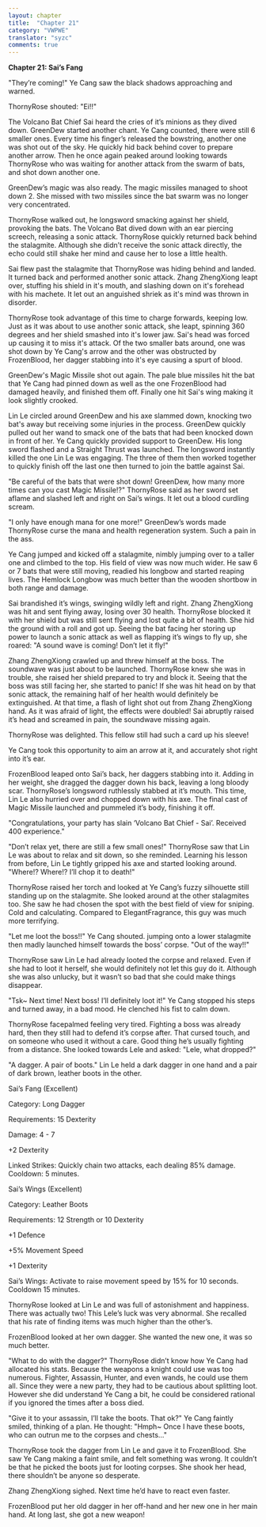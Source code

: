 ```yaml
---
layout: chapter
title:  "Chapter 21"
category: "VWPWE"
translator: "syzc"
comments: true
---
```


**Chapter 21: Sai’s Fang**
 
"They’re coming!" Ye Cang saw the black shadows approaching and warned.
 
ThornyRose shouted: "Ei!!"
 
The Volcano Bat Chief Sai heard the cries of it’s minions as they dived down. GreenDew started another chant. Ye Cang counted, there were still 6 smaller ones. Every time his finger’s released the bowstring, another one was shot out of the sky. He quickly hid back behind cover to prepare another arrow. Then he once again peaked around looking towards ThornyRose who was waiting for another attack from the swarm of bats, and shot down another one.
 
GreenDew’s magic was also ready. The magic missiles managed to shoot down 2. She missed with two missiles since the bat swarm was no longer very concentrated.
 
ThornyRose walked out, he longsword smacking against her shield, provoking the bats. The Volcano Bat dived down with an ear piercing screech, releasing a sonic attack. ThornyRose quickly returned back behind the stalagmite. Although she didn’t receive the sonic attack directly, the echo could still shake her mind and cause her to lose a little health.  
 
Sai flew past the stalagmite that ThornyRose was hiding behind and landed. It turned back and performed another sonic attack. Zhang ZhengXiong leapt over, stuffing his shield in it's mouth, and slashing down on it's forehead with his machete. It let out an anguished shriek as it's mind was thrown in disorder.
 
ThornyRose took advantage of this time to charge forwards, keeping low. Just as it was about to use another sonic attack, she leapt, spinning 360 degrees and her shield smashed into it's lower jaw. Sai's head was forced up causing it to miss it's attack. Of the two smaller bats around, one was shot down by Ye Cang's arrow and the other was obstructed by FrozenBlood, her dagger stabbing into it's eye causing a spurt of blood.
 
GreenDew's Magic Missile shot out again. The pale blue missiles hit the bat that Ye Cang had pinned down as well as the one FrozenBlood had damaged heavily, and finished them off. Finally one hit Sai's wing making it look slightly crooked.
 
Lin Le circled around GreenDew and his axe slammed down, knocking two bat's away but receiving some injuries in the process. GreenDew quickly pulled out her wand to smack one of the bats that had been knocked down in front of her. Ye Cang quickly provided support to GreenDew. His long sword flashed and a Straight Thrust was launched. The longsword instantly killed the one Lin Le was engaging. The three of them then worked together to quickly finish off the last one then turned to join the battle against Sai.
 
"Be careful of the bats that were shot down! GreenDew, how many more times can you cast Magic Missile!?" ThornyRose said as her sword set aflame and slashed left and right on Sai’s wings. It let out a blood curdling scream.
 
"I only have enough mana for one more!" GreenDew’s words made ThornyRose curse the mana and health regeneration system. Such a pain in the ass.
 
Ye Cang jumped and kicked off a stalagmite, nimbly jumping over to a taller one and climbed to the top. His field of view was now much wider. He saw 6 or 7 bats that were still moving, readied his longbow and started reaping lives. The Hemlock Longbow was much better than the wooden shortbow in both range and damage.
 
Sai brandished it’s wings, swinging wildly left and right. Zhang ZhengXiong was hit and sent flying away, losing over 30 health. ThornyRose blocked it with her shield but was still sent flying and lost quite a bit of health. She hid the ground with a roll and got up. Seeing the bat facing her storing up power to launch a sonic attack as well as flapping it’s wings to fly up, she roared: "A sound wave is coming! Don’t let it fly!"
 
Zhang ZhengXiong crawled up and threw himself at the boss. The soundwave was just about to be launched. ThornyRose knew she was in trouble, she raised her shield prepared to try and block it. Seeing that the boss was still facing her, she started to panic! If she was hit head on by that sonic attack, the remaining half of her health would definitely be extinguished. At that time, a flash of light shot out from Zhang ZhengXiong hand. As it was afraid of light, the effects were doubled! Sai abruptly raised it’s head and screamed in pain, the soundwave missing again. 
 
ThornyRose was delighted. This fellow still had such a card up his sleeve!
 
Ye Cang took this opportunity to aim an arrow at it, and accurately shot right into it’s ear.
 
FrozenBlood leaped onto Sai’s back, her daggers stabbing into it. Adding in her weight, she dragged the dagger down his back, leaving a long bloody scar. ThornyRose’s longsword ruthlessly stabbed at it’s mouth. This time, Lin Le also hurried over and chopped down with his axe. The final cast of Magic Missile launched and pummeled it’s body, finishing it off. 
 
"Congratulations, your party has slain ‘Volcano Bat Chief - Sai’. Received 400 experience."
 
"Don’t relax yet, there are still a few small ones!" ThornyRose saw that Lin Le was about to relax and sit down, so she reminded. Learning his lesson from before, Lin Le tightly gripped his axe and started looking around. "Where!?  Where!? I’ll chop it to death!"
 
ThornyRose raised her torch and looked at Ye Cang’s fuzzy silhouette still standing up on the stalagmite. She looked around at the other stalagmites too. She saw he had chosen the spot with the best field of view for sniping. Cold and calculating. Compared to ElegantFragrance, this guy was much more terrifying.
 
"Let me loot the boss!!" Ye Cang shouted. jumping onto a lower stalagmite then madly launched himself towards the boss’ corpse. "Out of the way!!"
 
ThornyRose saw Lin Le had already looted the corpse and relaxed. Even if she had to loot it herself, she would definitely not let this guy do it. Although she was also unlucky, but it wasn’t so bad that she could make things disappear.
 
"Tsk~ Next time! Next boss! I’ll definitely loot it!" Ye Cang stopped his steps and turned away, in a bad mood. He clenched his fist to calm down.
 
ThornyRose facepalmed feeling very tired. Fighting a boss was already hard, then they still had to defend it’s corpse after. That cursed touch, and on someone who used it without a care. Good thing he’s usually fighting from a distance. She looked towards Lele and asked: "Lele, what dropped?"
 
"A dagger. A pair of boots." Lin Le held a dark dagger in one hand and a pair of dark brown, leather boots in the other. 
 
Sai’s Fang (Excellent)
 
Category: Long Dagger
 
Requirements: 15 Dexterity
 
Damage: 4 - 7
 
+2 Dexterity
 
Linked Strikes: Quickly chain two attacks, each dealing 85% damage. Cooldown: 5 minutes.
 
Sai’s Wings (Excellent)
 
Category: Leather Boots
 
Requirements: 12 Strength or 10 Dexterity
 
+1 Defence
 
+5% Movement Speed
 
+1 Dexterity
 
Sai’s Wings: Activate to raise movement speed by 15% for 10 seconds. Cooldown 15 minutes.
 
ThornyRose looked at Lin Le and was full of astonishment and happiness. There was actually two! This Lele’s luck was very abnormal. She recalled that his rate of finding items was much higher than the other’s.
 
FrozenBlood looked at her own dagger. She wanted the new one, it was so much better.
 
"What to do with the dagger?" ThornyRose didn’t know how Ye Cang had allocated his stats. Because the weapons a knight could use was too numerous. Fighter, Assassin, Hunter, and even wands, he could use them all. Since they were a new party, they had to be cautious about splitting loot. However she did understand Ye Cang a bit, he could be considered rational if you ignored the times after a boss died.
 
"Give it to your assassin, I’ll take the boots. That ok?" Ye Cang faintly smiled, thinking of a plan. He thought: "Hmph~ Once I have these boots, who can outrun me to the corpses and chests..."
 
ThornyRose took the dagger from Lin Le and gave it to FrozenBlood. She saw Ye Cang making a faint smile, and felt something was wrong. It couldn’t be that he picked the boots just for looting corpses. She shook her head, there shouldn’t be anyone so desperate.
 
Zhang ZhengXiong sighed. Next time he’d have to react even faster.
 
FrozenBlood put her old dagger in her off-hand and her new one in her main hand. At long last, she got a new weapon!